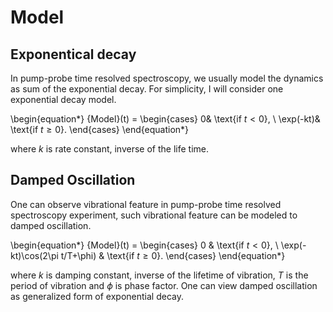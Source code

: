 # Model

## Exponentical decay

In pump-probe time resolved spectroscopy, we usually model the dynamics as sum of the exponential decay. For simplicity, I will consider one exponential decay model.

\begin{equation*}
{Model}(t) = \begin{cases}
0& \text{if $t<0$}, \\
\exp(-kt)& \text{if $t \geq 0$}.
\end{cases}
\end{equation*}

where $k$ is rate constant, inverse of the life time.

## Damped Oscillation

One can observe vibrational feature in pump-probe time resolved spectroscopy experiment, such vibrational feature can be modeled to damped oscillation.

\begin{equation*}
{Model}(t) = \begin{cases}
0 & \text{if $t<0$}, \\
\exp(-kt)\cos(2\pi t/T+\phi) & \text{if $t \geq 0$}.
\end{cases}
\end{equation*}

where $k$ is damping constant, inverse of the lifetime of vibration, $T$ is the period of vibration and $\phi$ is phase factor.
One can view damped oscillation as generalized form of exponential decay.